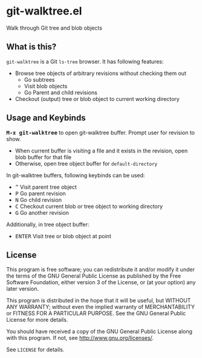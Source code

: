git-walktree.el
===============

Walk through Git tree and blob objects


What is this?
-------------

`git-walktree` is a Git `ls-tree` browser.
It has following features:

- Browse tree objects of arbitrary revisions without checking them out
  - Go subtrees
  - Visit blob objects
  - Go Parent and child revisions
- Checkout (output) tree or blob object to current working directory

Usage and Keybinds
------------------

**<kbd>M-x git-walktree</kbd>** to open git-walktree buffer.
Prompt user for revision to show.

- When current buffer is visiting a file and it exists in the revision,
  open blob buffer for that file
- Otherwise, open tree object buffer for `default-directory`


In git-walktree buffers, following keybinds can be used:

- <kbd>^</kbd> Visit parent tree object
- <kbd>P</kbd> Go parent revision
- <kbd>N</kbd> Go child revision
- <kbd>C</kbd> Checkout current blob or tree object to working directory
- <kbd>G</kbd> Go another revision

Additionally, in tree object buffer:

- <kbd>ENTER</kbd> Visit tree or blob object at point


License
-------


This program is free software; you can redistribute it and/or modify
it under the terms of the GNU General Public License as published by
the Free Software Foundation, either version 3 of the License, or
(at your option) any later version.

This program is distributed in the hope that it will be useful,
but WITHOUT ANY WARRANTY; without even the implied warranty of
MERCHANTABILITY or FITNESS FOR A PARTICULAR PURPOSE.  See the
GNU General Public License for more details.

You should have received a copy of the GNU General Public License
along with this program.  If not, see <http://www.gnu.org/licenses/>.

See `LICENSE` for details.
